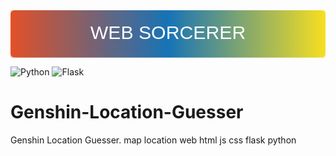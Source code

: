 <a href="#">
  <svg viewBox="0 0 400 60">
    <defs>
      <linearGradient id="rainbow" x1="0%" y1="0%" x2="100%" y2="0%">
        <stop offset="0%" style="stop-color:#E34F26;stop-opacity:1" />
        <stop offset="50%" style="stop-color:#1572B6;stop-opacity:1" />
        <stop offset="100%" style="stop-color:#F7DF1E;stop-opacity:1" />
      </linearGradient>
      <filter id="glow" x="-30%" y="-30%" width="160%" height="160%">
        <feGaussianBlur stdDeviation="5" result="blur" />
        <feComposite in="SourceGraphic" in2="blur" operator="over" />
      </filter>
    </defs>
    <rect x="0" y="0" rx="5" ry="5" width="400" height="60" fill="url(#rainbow)" filter="url(#glow)" />
    <text x="50%" y="50%" dominant-baseline="middle" text-anchor="middle" font-family="Arial" font-size="24" fill="white">WEB SORCERER</text>
    <animate attributeName="opacity" values="1;0.7;1" dur="2s" repeatCount="indefinite" />
  </svg>
</a>


![Python](https://img.shields.io/badge/Python-3.7-ff69b4) ![Flask](https://img.shields.io/badge/Flask-2.2.5-ff9e00)


# Genshin-Location-Guesser
Genshin Location Guesser. map location web html js css flask python 

